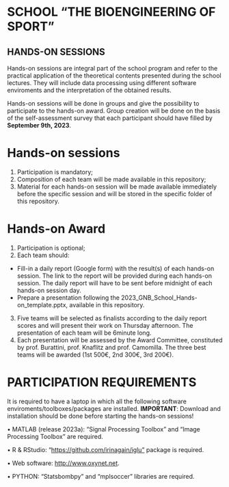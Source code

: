 # SCHOOL “THE BIOENGINEERING OF SPORT”
## HANDS-ON SESSIONS

Hands-on sessions are integral part of the school program and refer to the practical application of the theoretical contents presented during the school lectures. They will include data processing using different software enviroments and the interpretation of the obtained results.

Hands-on sessions will be done in groups and give the possibility to participate to the hands-on award.
Group creation will be done on the basis of the self-assessment survey that each participant should have filled by **September 9th, 2023**.

# Hands-on sessions
1)	Participation is mandatory;
1)	Composition of each team will be made available in this repository;
1)  Material for each hands-on session will be made available immediately before the specific session and will be stored in the specific folder of this repository.

# Hands-on Award
1) Participation is optional;
1) Each team should:
  - Fill-in a daily report (Google form) with the result(s) of each hands-on session. The link to the report will be provided during each hands-on session. The daily report will have to be sent before midnight of each hands-on session day.
  - Prepare a presentation following the 2023_GNB_School_Hands-on_template.pptx, available in this repository.
3) Five teams will be selected as finalists according to the daily report scores and will present their work on Thursday afternoon. The presentation of each team will be 6minute long.
3) Each presentation will be assessed by the Award Committee, constituted by prof. Burattini, prof. Knaflitz and prof. Camomilla. The three best teams will be awarded (1st 500€, 2nd 300€, 3rd 200€).

# PARTICIPATION REQUIREMENTS
It is required to have a laptop in which all the following software enviroments/toolboxes/packages are installed.
**IMPORTANT**: Download and installation should be done before starting the hands-on sessions!

•	MATLAB (release 2023a): “Signal Processing Toolbox” and “Image Processing Toolbox” are required.

•	R & RStudio: “https://github.com/irinagain/iglu” package is required.

•	Web software: http://www.oxynet.net.

•	PYTHON: “Statsbombpy” and “mplsoccer” libraries are required.
